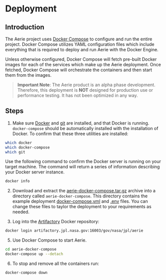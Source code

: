 # Deployment

## Introduction

The Aerie project uses [Docker Compose](https://docs.docker.com/compose/) to configure and run the entire project. Docker Compose utilizes YAML configuration files which include everything that is required to deploy and run Aerie with the Docker Engine.

Unless otherwise configured, Docker Compose will fetch pre-built Docker images for each of the services which make up the Aerie deployment. Once fetched, Docker Compose will orchestrate the containers and then start them from the images.

> **Important Note**: The Aerie product is an alpha phase development. Therefore, this deployment is **NOT** designed for production use or performance testing. It has not been optimized in any way.

## Steps

1. Make sure [Docker](https://www.docker.com/) and [git](https://git-scm.com/) are installed, and that Docker is running. `docker-compose` should be automatically installed with the installation of Docker. To confirm that these three utilities are installed:

```bash
which docker
which docker-compose
which git
```

Use the following command to confirm the Docker server is running on your target machine. The command will return a series of information describing your Docker server instance.

```bash
docker info
```

2. Download and extract the [aerie-docker-compose.tar.gz](https://artifactory.jpl.nasa.gov:16003/artifactory/webapp/#/artifacts/browse/tree/General/general/gov/nasa/jpl/aerie/aerie-docker-compose.tar.gz) archive into a directory called `aerie-docker-compose`. This directory contains the example deployment [docker-compose.yml](../scripts/docker-compose-aerie/docker-compose.yml) and [.env](../scripts/docker-compose-aerie/.env) files. You can change these files to taylor the deployment to your requirements as needed.

3. Log into the [Artifactory](https://artifactory.jpl.nasa.gov) Docker repository:

```bash
docker login artifactory.jpl.nasa.gov:16003/gov/nasa/jpl/aerie
```

5. Use Docker Compose to start Aerie.

```bash
cd aerie-docker-compose
docker-compose up --detach
```

6. To stop and remove all the containers run:

```bash
docker-compose down
```
